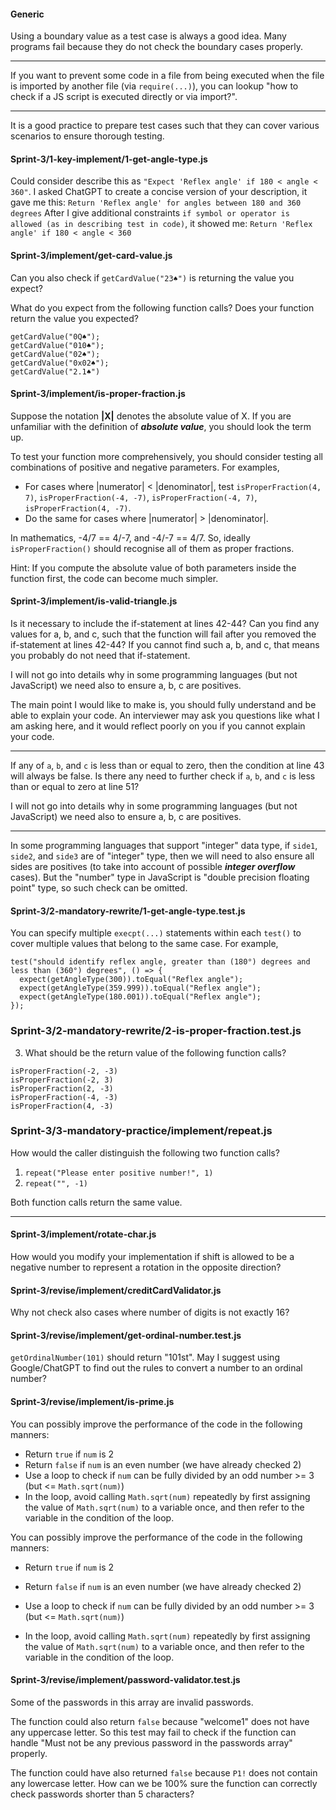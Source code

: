 #### Generic

Using a boundary value as a test case is always a good idea. Many programs fail because they do not check the boundary cases properly.


---

If you want to prevent some code in a file from being executed when the file is imported by another file (via `require(...)`), you can lookup "how to check if a JS script is executed directly or via import?".

---

It is a good practice to prepare test cases such that they can cover various scenarios to ensure thorough testing.


#### Sprint-3/1-key-implement/1-get-angle-type.js

Could consider describe this as `"Expect 'Reflex angle' if 180 < angle < 360"`.
I asked ChatGPT to create a concise version of your description, it gave me this:
`Return 'Reflex angle' for angles between 180 and 360 degrees`
After I give additional constraints `if symbol or operator is allowed (as in describing test in code)`, it showed me:
`Return 'Reflex angle' if 180 < angle < 360`

#### Sprint-3/implement/get-card-value.js
Can you also check if `getCardValue("23♠")` is returning the value you expect?

What do you expect from the following function calls?
Does your function return the value you expected?

```
getCardValue("0Q♠");
getCardValue("010♠");
getCardValue("02♠");
getCardValue("0x02♠");
getCardValue("2.1♠")
```

#### Sprint-3/implement/is-proper-fraction.js

Suppose the notation **|X|** denotes the absolute value of X. 
If you are unfamiliar with the definition of ***absolute value***, you should look the term up.

To test your function more comprehensively, you should consider testing all combinations of positive and negative parameters. For examples,
- For cases where |numerator| < |denominator|, test 
`isProperFraction(4, 7)`, `isProperFraction(-4, -7)`, `isProperFraction(-4, 7)`, `isProperFraction(4, -7)`.
- Do the same for cases where |numerator| > |denominator|. 


In mathematics, -4/7 == 4/-7, and -4/-7 == 4/7.
So, ideally `isProperFraction()` should recognise all of them as proper fractions.

Hint: If you compute the absolute value of both parameters inside the function first, the code can become much simpler.

#### Sprint-3/implement/is-valid-triangle.js

Is it necessary to include the if-statement at lines 42-44?
Can you find any values for a, b, and c, such that the function will fail after you removed the if-statement at lines 42-44?
If you cannot find such a, b, and c, that means you probably do not need that if-statement.

I will not go into details why in some programming languages (but not JavaScript) we need also to ensure a, b, c are positives.

The main point I would like to make is, you should fully understand and be able to explain your code. An interviewer may ask you questions like what I am asking here, and it would reflect poorly on you if you cannot explain your code.


---

If any of `a`, `b`, and `c` is less than or equal to zero, then the condition at line 43 will always be false.
Is there any need to further check if `a`, `b`, and `c` is less than or equal to zero at line 51?

I will not go into details why in some programming languages (but not JavaScript) we need also to ensure a, b, c are positives.

---

In some programming languages that support "integer" data type, if `side1`, `side2`, and `side3` are of "integer" type, then we will need to also ensure all sides are positives (to take into account of possible ***integer overflow*** cases). But the "number" type in JavaScript is "double precision floating point" type, so such check can be omitted.



#### Sprint-3/2-mandatory-rewrite/1-get-angle-type.test.js
You can specify multiple `execpt(...)` statements within each `test()` to cover multiple values that belong to the same case. For example,
```
test("should identify reflex angle, greater than (180°) degrees and less than (360°) degrees", () => {
  expect(getAngleType(300)).toEqual("Reflex angle");
  expect(getAngleType(359.999)).toEqual("Reflex angle");
  expect(getAngleType(180.001)).toEqual("Reflex angle");
});
```

### Sprint-3/2-mandatory-rewrite/2-is-proper-fraction.test.js

3. What should be the return value of the following function calls?
```
isProperFraction(-2, -3)
isProperFraction(-2, 3)
isProperFraction(2, -3)
isProperFraction(-4, -3)
isProperFraction(4, -3)
```

### Sprint-3/3-mandatory-practice/implement/repeat.js
How would the caller distinguish the following two function calls?
1. `repeat("Please enter positive number!", 1)`
2. `repeat("", -1)`

Both function calls return the same value.

---




#### Sprint-3/implement/rotate-char.js

How would you modify your implementation if shift is allowed to be a negative number to represent a rotation in the opposite direction?

#### Sprint-3/revise/implement/creditCardValidator.js

Why not check also cases where number of digits is not exactly 16?

#### Sprint-3/revise/implement/get-ordinal-number.test.js

`getOrdinalNumber(101)` should return "101st". 
May I suggest using Google/ChatGPT to find out the rules to convert a number to an ordinal number?

#### Sprint-3/revise/implement/is-prime.js

You can possibly improve the performance of the code in the following manners:
- Return `true` if `num` is 2
- Return `false` if `num` is an even number (we have already checked 2)
- Use a loop to check if `num` can be fully divided by an odd number >= 3 (but <= `Math.sqrt(num)`)
- In the loop, avoid calling `Math.sqrt(num)` repeatedly by first assigning the value of `Math.sqrt(num)` to a variable once, and then refer to the variable in the condition of the loop.


You can possibly improve the performance of the code in the following manners:
- Return `true` if `num` is 2
- Return `false` if `num` is an even number (we have already checked 2)

- Use a loop to check if `num` can be fully divided by an odd number >= 3 (but <= `Math.sqrt(num)`)
- In the loop, avoid calling `Math.sqrt(num)` repeatedly by first assigning the value of `Math.sqrt(num)` to a variable once, and then refer to the variable in the condition of the loop.
  


#### Sprint-3/revise/implement/password-validator.test.js
Some of the passwords in this array are invalid passwords.

The function could also return `false` because "welcome1" does not have any uppercase letter. So this test may fail to check if the function can handle "Must not be any previous password in the passwords array" properly.

The function could have also returned `false` because `P1!` does not contain any lowercase letter. How can we be 100% sure the function can correctly check passwords shorter than 5 characters?

